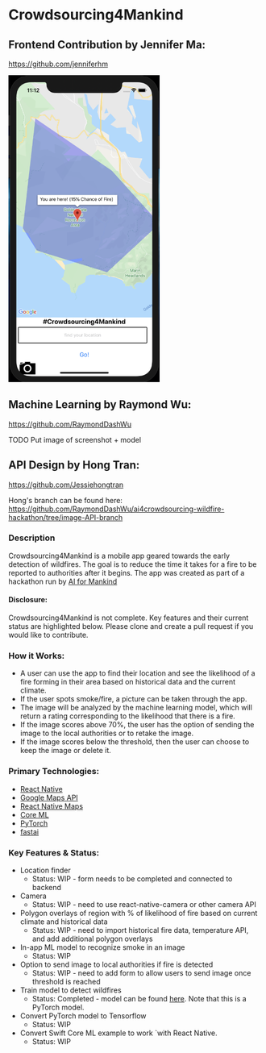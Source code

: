 # Crowdsourcing4Mankind

## Frontend Contribution by Jennifer Ma:
https://github.com/jenniferhm

<img src="Crowdsource4Mankind/src/images/screen_shot_simulator.png" alt="crowdsource4mankind screenshot" width="300">

## Machine Learning by Raymond Wu:
https://github.com/RaymondDashWu

TODO Put image of screenshot + model

## API Design by Hong Tran:
https://github.com/Jessiehongtran

Hong's branch can be found here:
https://github.com/RaymondDashWu/ai4crowdsourcing-wildfire-hackathon/tree/image-API-branch

### Description
Crowdsourcing4Mankind is a mobile app geared towards the early detection of wildfires. The goal is to reduce the time it takes for a fire to be reported to authorities after it begins. The app was created as part of a hackathon run by [AI for Mankind](https://github.com/aiformankind)

#### Disclosure:
Crowdsourcing4Mankind is not complete. Key features and their current status are highlighted below. Please clone and create a pull request if you would like to contribute.

### How it Works:
- A user can use the app to find their location and see the likelihood of a fire forming in their area based on historical data and the current climate. 
- If the user spots smoke/fire, a picture can be taken through the app. 
- The image will be analyzed by the machine learning model, which will return a rating corresponding to the likelihood that there is a fire. 
- If the image scores above 70%, the user has the option of sending the image to the local authorities or to retake the image. 
- If the image scores below the threshold, then the user can choose to keep the image or delete it. 

### Primary Technologies:
- [React Native](https://facebook.github.io/react-native/docs/getting-started)
- [Google Maps API](https://developers.google.com/maps/documentation/javascript/tutorial)
- [React Native Maps](https://github.com/react-native-community/react-native-maps)
- [Core ML](https://developer.apple.com/machine-learning/core-ml/)
- [PyTorch](https://pytorch.org/)
- [fastai](https://www.fast.ai/)

### Key Features & Status:
- Location finder
  - Status: WIP - form needs to be completed and connected to backend
- Camera
  - Status: WIP - need to use react-native-camera or other camera API
- Polygon overlays of region with % of likelihood of fire based on current climate and historical data
  - Status: WIP - need to import historical fire data, temperature API, and add additional polygon overlays
- In-app ML model to recognize smoke in an image
  - Status: WIP
- Option to send image to local authorities if fire is detected
  - Status: WIP - need to add form to allow users to send image once threshold is reached
- Train model to detect wildfires
  - Status: Completed - model can be found [here](https://www.dropbox.com/s/7vp7yija989uy7u/stage-1.pth?dl=0). Note that this is a PyTorch model.
- Convert PyTorch model to Tensorflow
  - Status: WIP
- Convert Swift Core ML example to work `with React Native.
  - Status: WIP